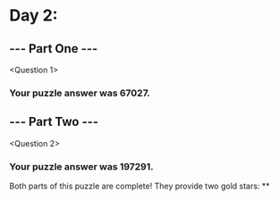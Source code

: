 # Day 2: 

<Infotext>

## --- Part One ---

<Question 1>

### Your puzzle answer was 67027.

## --- Part Two ---

<Question 2>

### Your puzzle answer was 197291.

Both parts of this puzzle are complete! They provide two gold stars: **